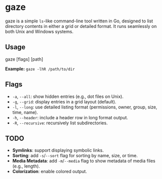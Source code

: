 
# gaze

gaze is a simple `ls`-like command-line tool written in Go, designed to list directory contents in either a grid or detailed format. It runs seamlessly on both Unix and Windows systems.

## Usage

gaze [flags] [path]

**Example:** `gaze -lhR /path/to/dir`

## Flags

- `-a`, `--all`: show hidden entries (e.g., dot files on Unix).
- `-g`, `--grid`: display entries in a grid layout (default).
- `-l`, `--long`: use detailed listing format (permissions, owner, group, size, time, name).
- `-h`, `--header`: include a header row in long format output.
- `-R`, `--recursive`: recursively list subdirectories.

## TODO

- **Symlinks**: support displaying symbolic links.
- **Sorting**: add `-s`/`--sort` flag for sorting by name, size, or time.
- **Media Metadata**: add `-m`/`--media` flag to show metadata of media files (e.g., length).
- **Colorization**: enable colored output.
